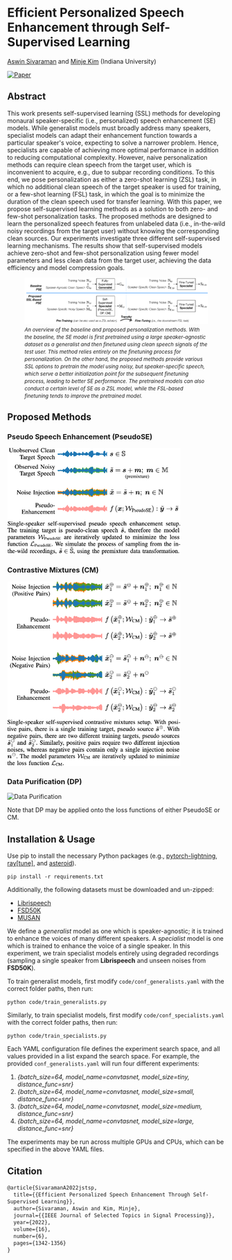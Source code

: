 # Efficient Personalized Speech Enhancement through Self-Supervised Learning

[Aswin Sivaraman](https://actuallyaswin.github.io/) and [Minje Kim](https://saige.sice.indiana.edu) (Indiana University)

<!-- [![Demo](https://img.shields.io/badge/Web-Demo-blue)]() -->
[![Paper](https://img.shields.io/badge/Web-Paper-blue)](https://ieeexplore.ieee.org/abstract/document/9794565/)

## Abstract
This work presents self-supervised learning (SSL) methods for developing monaural speaker-specific (i.e., personalized) speech enhancement (SE) models. While generalist models must broadly address many speakers, specialist models can adapt their enhancement function towards a particular speaker's voice, expecting to solve a narrower problem. Hence, specialists are capable of achieving more optimal performance in addition to reducing computational complexity. However, naive personalization methods can require clean speech from the target user, which is inconvenient to acquire, e.g., due to subpar recording conditions. To this end, we pose personalization as either a zero-shot learning (ZSL) task, in which no additional clean speech of the target speaker is used for training, or a few-shot learning (FSL) task, in which the goal is to minimize the duration of the clean speech used for transfer learning. With this paper, we propose self-supervised learning methods as a solution to both zero- and few-shot personalization tasks. The proposed methods are designed to learn the personalized speech features from unlabeled data (i.e., in-the-wild noisy recordings from the target user) without knowing the corresponding clean sources. Our experiments investigate three different self-supervised learning mechanisms. The results show that self-supervised models achieve zero-shot and few-shot personalization using fewer model parameters and less clean data from the target user, achieving the data efficiency and model compression goals.

<figure>
    <img src="docs/images/pse_ssl_overview.png"
         alt="Overview of Self-Supervised PSE Methods">
    <figcaption><small><em>An overview of the baseline and proposed personalization methods. With the baseline, the SE model is first pretrained using a large speaker-agnostic dataset as a generalist and then finetuned using clean speech signals of the test user. This method relies entirely on the finetuning process for personalization. On the other hand, the proposed methods provide various SSL options to pretrain the model using noisy, but speaker-specific speech, which serve a better initialization point for the subsequent finetuning process, leading to better SE performance. The pretrained models can also conduct a certain level of SE as a ZSL model, while the FSL-based finetuning tends to improve the pretrained model.</small></em></figcaption>
</figure>


## Proposed Methods

### Pseudo Speech Enhancement (PseudoSE)
<img src="docs/images/waveforms_pseudose.png" alt="Pseudo Speech Enhancement" width="400px">

### Contrastive Mixtures (CM)
<img src="docs/images/waveforms_cm.png" alt="Contrastive Mixtures" width="400px">

### Data Purification (DP)
<img src="docs/images/dp_overview.png" alt="Data Purification">

Note that DP may be applied onto the loss functions of either PseudoSE or CM.

## Installation & Usage

Use pip to install the necessary Python packages (e.g., [pytorch-lightning](https://pytorch-lightning.readthedocs.io/en/stable/), [ray[tune]](https://docs.ray.io/en/latest/tune/), and [asteroid](https://asteroid-team.github.io/)).

```
pip install -r requirements.txt
```

Additionally, the following datasets must be downloaded and un-zipped:
+ [Librispeech](http://www.openslr.org/12/)
+ [FSD50K](https://zenodo.org/record/4060432)
+ [MUSAN](http://www.openslr.org/17/)

We define a _generalist_ model as one which is speaker-agnostic; it is trained to enhance the voices of many different speakers. A _specialist_ model is one which is trained to enhance the voice of a single speaker. In this experiment, we train specialist models entirely using degraded recordings (sampling a single speaker from **Librispeech** and unseen noises from **FSD50K**).

To train generalist models, first modify `code/conf_generalists.yaml` with the correct folder paths, then run:
```
python code/train_generalists.py
```
Similarly, to train specialist models, first modify `code/conf_specialists.yaml` with the correct folder paths, then run:
```
python code/train_specialists.py
```

Each YAML configuration file defines the experiment search space, and all values provided in a list expand the search space. For example, the provided `conf_generalists.yaml` will run four different experiments:

1. *{batch_size=64, model_name=convtasnet, model_size=tiny, distance_func=snr}*
2. *{batch_size=64, model_name=convtasnet, model_size=small, distance_func=snr}*
3. *{batch_size=64, model_name=convtasnet, model_size=medium, distance_func=snr}*
4. *{batch_size=64, model_name=convtasnet, model_size=large, distance_func=snr}*

The experiments may be run across multiple GPUs and CPUs, which can be specified in the above YAML files.

## Citation

```
@article{SivaramanA2022jstsp,
  title={{Efficient Personalized Speech Enhancement Through Self-Supervised Learning}}, 
  author={Sivaraman, Aswin and Kim, Minje},
  journal={{IEEE Journal of Selected Topics in Signal Processing}}, 
  year={2022},
  volume={16},
  number={6},
  pages={1342-1356}
}
```
